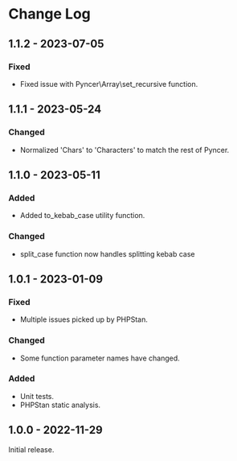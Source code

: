 # Change Log

## 1.1.2 - 2023-07-05

### Fixed

- Fixed issue with Pyncer\Array\set\_recursive function.

## 1.1.1 - 2023-05-24

### Changed

- Normalized 'Chars' to 'Characters' to match the rest of Pyncer.

## 1.1.0 - 2023-05-11

### Added

- Added to\_kebab\_case utility function.

### Changed

- split\_case function now handles splitting kebab case

## 1.0.1 - 2023-01-09

### Fixed

- Multiple issues picked up by PHPStan.

### Changed

- Some function parameter names have changed.

### Added

- Unit tests.
- PHPStan static analysis.

## 1.0.0 - 2022-11-29

Initial release.
